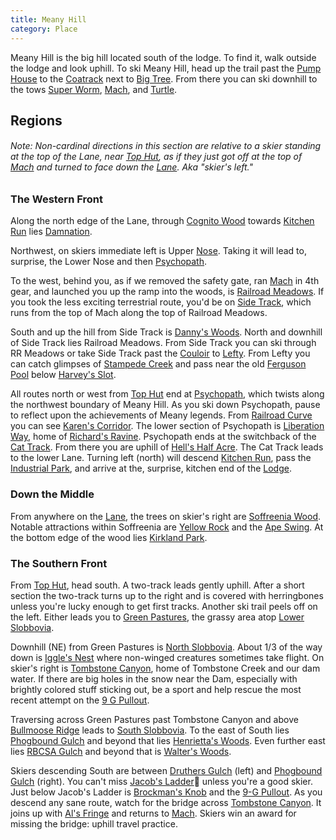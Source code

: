 ```yaml
---
title: Meany Hill
category: Place
---
```

Meany Hill is the big hill located south of the lodge. To find it, walk outside the lodge and look uphill. To ski Meany Hill, head up the trail past the [Pump House](Pump-House) to the [Coatrack](Coatrack) next to [Big Tree](Big-Tree). From there you can ski downhill to the tows [Super Worm](Super-Worm), [Mach](Mach), and [Turtle](Turtle).

## Regions

###### Note: Non-cardinal directions in this section are relative to a skier standing at the top of the Lane, near [Top Hut](Top-Hut), as if they just got off at the top of [Mach](Mach) and turned to face down the [Lane](Lane). Aka "skier's left."

### The Western Front

Along the north edge of the Lane, through [Cognito Wood](Cognito-Wood) towards [Kitchen Run](Kitchen-Run) lies [Damnation](Damnation).

Northwest, on skiers immediate left is Upper [Nose](Nose). Taking it will lead to, surprise, the Lower Nose and then [Psychopath](Psychopath).

To the west, behind you, as if we removed the safety gate, ran [Mach](Mach) in 4th gear, and launched you up the ramp into the woods, is [Railroad Meadows](Railroad-Meadows). If you took the less exciting terrestrial route, you'd be on [Side Track](Side-Track), which runs from the top of Mach along the top of Railroad Meadows.

South and up the hill from Side Track is [Danny's Woods](Danny's-Woods). North and downhill of Side Track lies Railroad Meadows. From Side Track you can ski through RR Meadows or take Side Track past the [Couloir](Couloir) to [Lefty](Lefty). From Lefty you can catch glimpses of [Stampede Creek](Stampede-Creek) and pass near the old [Ferguson Pool](Ferguson-Pool) below [Harvey's Slot](Harvey's-Slot).

All routes north or west from [Top Hut](Top-Hut) end at [Psychopath](Psychopath), which twists along the northwest boundary of Meany Hill. As you ski down Psychopath, pause to reflect upon the achievements of Meany legends. From [Railroad Curve](Railroad-Curve) you can see [Karen's Corridor](Karen's-Corridor). The lower section of Psychopath is [Liberation Way](Liberation-Way), home of [Richard's Ravine](Richard's-Ravine). Psychopath ends at the switchback of the [Cat Track](Cat-Track). From there you are uphill of [Hell's Half Acre](Hell's-Half-Acre). The Cat Track leads to the lower Lane. Turning left (north) will descend [Kitchen Run](Kitchen-Run), pass the [Industrial Park](Industrial-Park), and arrive at the, surprise, kitchen end of the [Lodge](Lodge).

### Down the Middle

From anywhere on the [Lane](Lane), the trees on skier's right are [Soffreenia Wood](Soffreenia-Wood). Notable attractions within Soffreenia are [Yellow Rock](Yellow-Rock) and the [Ape Swing](Ape-Swing). At the bottom edge of the wood lies [Kirkland Park](Kirkland-Park).

### The Southern Front

From [Top Hut](Top-Hut), head south. A two-track leads gently uphill. After a short section the two-track turns up to the right and is covered with herringbones unless you're lucky enough to get first tracks. Another ski trail peels off on the left. Either leads you to [Green Pastures](Green-Pastures), the grassy area atop [Lower Slobbovia](Lower-Slobbovia).

Downhill (NE) from Green Pastures is [North Slobbovia](North-Slobbovia). About 1/3 of the way down is [Iggle's Nest](Iggle's-Nest) where non-winged creatures sometimes take flight. On skier's right is [Tombstone Canyon](Tombstone-Canyon), home of Tombstone Creek and our dam water. If there are big holes in the snow near the Dam, especially with brightly colored stuff sticking out, be a sport and help rescue the most recent attempt on the [9 G Pullout](9-G-Pullout).

Traversing across Green Pastures past Tombstone Canyon and above [Bullmoose Ridge](Bullmoose-Ridge) leads to [South Slobbovia](South-Slobbovia). To the east of South lies [Phogbound Gulch](Phogbound-Gulch) and beyond that lies [Henrietta's Woods](Henrietta's-Woods). Even further east lies [RBCSA Gulch](RBCSA-Gulch) and beyond that is [Walter's Woods](Walter's-Woods).

Skiers descending South are between [Druthers Gulch](Druthers-Gulch) (left) and [Phogbound Gulch](Phogbound-Gulch) (right). You can't miss [Jacob's Ladder](Jacob's-Ladder)🗼 unless you're a good skier. Just below Jacob's Ladder is [Brockman's Knob](Brockman's-Knob) and the [9-G Pullout](9-G-Pullout). As you descend any sane route, watch for the bridge across [Tombstone Canyon](Tombstone-Canyon). It joins up with [Al's Fringe](Al's-Fringe) and returns to [Mach](Mach). Skiers win an award for missing the bridge: uphill travel practice.
